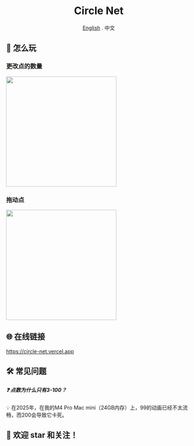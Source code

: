 <div align="center">

# Circle Net

[English](./README.md) . 中文

</div>

## 🚀 怎么玩
### 更改点的数量
<img src="https://github.com/heygsc/circle-net/blob/main/count.gif" height="300">

### 拖动点
<img src="https://github.com/heygsc/circle-net/blob/main/drag.gif" height="300">

## 🌐 在线链接
https://circle-net.vercel.app

## 🛠️​ 常见问题​
##### ❓ ​​点数为什么只有3-100？​
💡​ 在2025年，在我的M4 Pro Mac mini（24GB内存）上，​​99​​的动画已经不太流畅，而​​200​​会导致它卡死。

## 🌟 欢迎 star 和关注！
